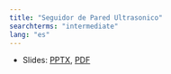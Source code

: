```yaml
---
title: "Seguidor de Pared Ultrasonico"
searchterms: "intermediate"
lang: "es"
---
```

 <ul>
 <li class="ng-binding">Slides:
 <a href="translations/es/intermediate/UltrasonicWallFollow.pptx">PPTX</a>,
 <a href="translations/es/intermediate/UltrasonicWallFollow.pdf">PDF</a>
 </li>
 </ul>
